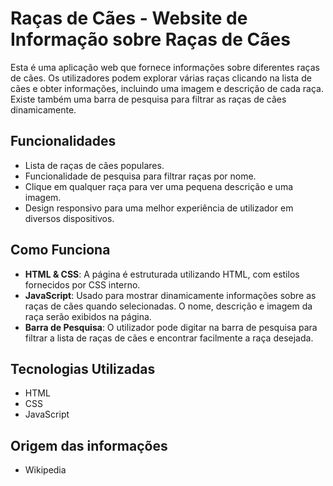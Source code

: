 # Raças de Cães - Website de Informação sobre Raças de Cães

Esta é uma aplicação web que fornece informações sobre diferentes raças de cães. Os utilizadores podem explorar várias raças clicando na lista de cães e obter informações, incluindo uma imagem e descrição de cada raça. Existe também uma barra de pesquisa para filtrar as raças de cães dinamicamente.

## Funcionalidades
- Lista de raças de cães populares.
- Funcionalidade de pesquisa para filtrar raças por nome.
- Clique em qualquer raça para ver uma pequena descrição e uma imagem.
- Design responsivo para uma melhor experiência de utilizador em diversos dispositivos.

## Como Funciona
- **HTML & CSS**: A página é estruturada utilizando HTML, com estilos fornecidos por CSS interno.
- **JavaScript**: Usado para mostrar dinamicamente informações sobre as raças de cães quando selecionadas. O nome, descrição e imagem da raça serão exibidos na página.
- **Barra de Pesquisa**: O utilizador pode digitar na barra de pesquisa para filtrar a lista de raças de cães e encontrar facilmente a raça desejada.


## Tecnologias Utilizadas
- HTML
- CSS
- JavaScript

## Origem das informações
- Wikipedia
